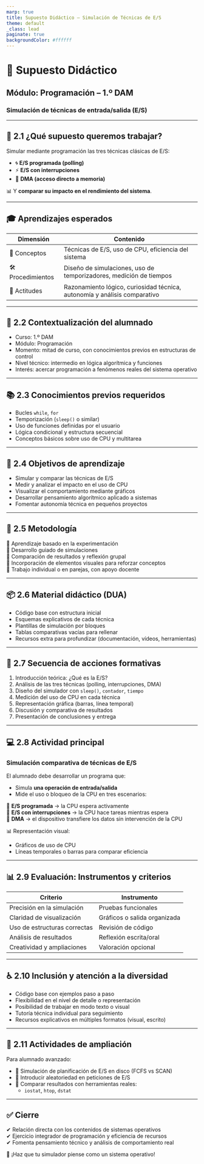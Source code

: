 ```yaml
---
marp: true
title: Supuesto Didáctico – Simulación de Técnicas de E/S
theme: default
_class: lead
paginate: true
backgroundColor: #ffffff
---
```


# 🧠 Supuesto Didáctico  
## Módulo: Programación – 1.º DAM  
### Simulación de técnicas de entrada/salida (E/S)

---

## 🎯 2.1 ¿Qué supuesto queremos trabajar?

Simular mediante programación las tres técnicas clásicas de E/S:

- 🌀 **E/S programada (polling)**  
- ⚡ **E/S con interrupciones**  
- 🚀 **DMA (acceso directo a memoria)**

📊 Y **comparar su impacto en el rendimiento del sistema**.

---

## 🎓 Aprendizajes esperados

| Dimensión      | Contenido                                                                 |
|----------------|--------------------------------------------------------------------------|
| 🧠 Conceptos    | Técnicas de E/S, uso de CPU, eficiencia del sistema                      |
| 🛠 Procedimientos | Diseño de simulaciones, uso de temporizadores, medición de tiempos       |
| 💬 Actitudes    | Razonamiento lógico, curiosidad técnica, autonomía y análisis comparativo |

---

## 👥 2.2 Contextualización del alumnado

- Curso: 1.º DAM  
- Módulo: Programación  
- Momento: mitad de curso, con conocimientos previos en estructuras de control  
- Nivel técnico: intermedio en lógica algorítmica y funciones  
- Interés: acercar programación a fenómenos reales del sistema operativo

---

## 📚 2.3 Conocimientos previos requeridos

- Bucles `while`, `for`  
- Temporización (`sleep()` o similar)  
- Uso de funciones definidas por el usuario  
- Lógica condicional y estructura secuencial  
- Conceptos básicos sobre uso de CPU y multitarea

---

## 🎯 2.4 Objetivos de aprendizaje

- Simular y comparar las técnicas de E/S  
- Medir y analizar el impacto en el uso de CPU  
- Visualizar el comportamiento mediante gráficos  
- Desarrollar pensamiento algorítmico aplicado a sistemas  
- Fomentar autonomía técnica en pequeños proyectos

---

## 🧠 2.5 Metodología

🔸 Aprendizaje basado en la experimentación  
🔸 Desarrollo guiado de simulaciones  
🔸 Comparación de resultados y reflexión grupal  
🔸 Incorporación de elementos visuales para reforzar conceptos  
🔸 Trabajo individual o en parejas, con apoyo docente

---

## 📦 2.6 Material didáctico (DUA)

- Código base con estructura inicial  
- Esquemas explicativos de cada técnica  
- Plantillas de simulación por bloques  
- Tablas comparativas vacías para rellenar  
- Recursos extra para profundizar (documentación, vídeos, herramientas)

---

## 🧩 2.7 Secuencia de acciones formativas

1. Introducción teórica: ¿Qué es la E/S?  
2. Análisis de las tres técnicas (polling, interrupciones, DMA)  
3. Diseño del simulador con `sleep()`, `contador`, `tiempo`  
4. Medición del uso de CPU en cada técnica  
5. Representación gráfica (barras, línea temporal)  
6. Discusión y comparativa de resultados  
7. Presentación de conclusiones y entrega

---

## 💻 2.8 Actividad principal  
### Simulación comparativa de técnicas de E/S

El alumnado debe desarrollar un programa que:

- Simula **una operación de entrada/salida**
- Mide el uso o bloqueo de la CPU en tres escenarios:

🔸 **E/S programada** → la CPU espera activamente  
🔸 **E/S con interrupciones** → la CPU hace tareas mientras espera  
🔸 **DMA** → el dispositivo transfiere los datos sin intervención de la CPU

📊 Representación visual:

- Gráficos de uso de CPU  
- Líneas temporales o barras para comparar eficiencia

---

## 📊 2.9 Evaluación: Instrumentos y criterios

| Criterio                          | Instrumento                  |
|----------------------------------|------------------------------|
| Precisión en la simulación       | Pruebas funcionales          |
| Claridad de visualización        | Gráficos o salida organizada |
| Uso de estructuras correctas     | Revisión de código           |
| Análisis de resultados           | Reflexión escrita/oral       |
| Creatividad y ampliaciones       | Valoración opcional          |

---

## ♿ 2.10 Inclusión y atención a la diversidad

- Código base con ejemplos paso a paso  
- Flexibilidad en el nivel de detalle o representación  
- Posibilidad de trabajar en modo texto o visual  
- Tutoría técnica individual para seguimiento  
- Recursos explicativos en múltiples formatos (visual, escrito)

---

## 🚀 2.11 Actividades de ampliación

Para alumnado avanzado:

- 🧠 Simulación de planificación de E/S en disco (FCFS vs SCAN)  
- 🎲 Introducir aleatoriedad en peticiones de E/S  
- 🧪 Comparar resultados con herramientas reales:  
  - `iostat`, `htop`, `dstat`

---

## ✅ Cierre

✔ Relación directa con los contenidos de sistemas operativos  
✔ Ejercicio integrador de programación y eficiencia de recursos  
✔ Fomenta pensamiento técnico y análisis de comportamiento real

🎯 ¡Haz que tu simulador piense como un sistema operativo!
